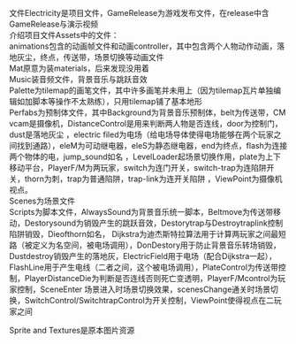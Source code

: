 文件Electricity是项目文件，GameRelease为游戏发布文件，在release中含GameRelease与演示视频  
介绍项目文件Assets中的文件：  
animations包含的动画帧文件和动画controller，其中包含两个人物动作动画，落地灰尘，终点，传送带，场景切换等动画文件   
Mat原意为装materials，后来发现没用着   
Music装音频文件，背景音乐与跳跃音效  
Palette为tilemap的画笔文件，其中许多画笔并未用上（因为tilemap瓦片单独编辑如加脚本等操作不太熟练），只用tilemap铺了基本地形   
Perfabs为预制体文件，其中Background为背景音乐预制体，belt为传送带，CM vcam是摄像机，DistanceControl是用来判断两人物是否连线，door为控制门，dust是落地灰尘
，electric filed为电场（给电场导体使得电场能够在两个玩家之间找到通路），eleM为可动继电器，eleS为静态继电器，end为终点，flash为连接两个物体的电，jump_sound如名
，LevelLoader起场景切换作用，plate为上下移动平台，PlayerF/M为两玩家，switch为连门开关，switch-trap为连陷阱开关，thorn为刺，trap为普通陷阱，trap-link为连开关陷阱
，ViewPoint为摄像机视点。   
Scenes为场景文件  
Scripts为脚本文件，AlwaysSound为背景音乐统一脚本，Beltmove为传送带移动，Destorysound为销毁产生的跳跃音效，Destorytrap与Destroytraplink控制陷阱销毁，Dieofthorn如名，
Dijkstra为迪杰斯特拉算法用于计算两玩家之间最短路（被定义为名空间，被电场调用），DonDestory用于防止背景音乐转场销毁，Dustdestroy销毁产生的落地灰，ElectricField用于电场（配合Dijkstra一起），
FlashLine用于产生电线（二者之间，这个被电场调用），PlateControl为传送带控制，PlayerDistanceDie为判断是否连线否则死亡变透明，PlayerF/Mcontrol为玩家控制，SceneEnter
场景进入时场景切换效果，scenesChange通关时场景切换，SwitchControl/SwitchtrapControl为开关控制，ViewPoint使得视点在二玩家之间  

Sprite and Textures是原本图片资源  
